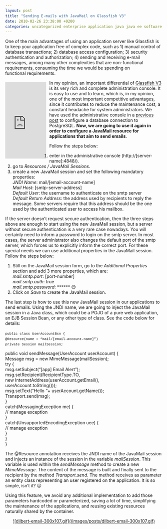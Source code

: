```yaml
---
layout: post
title: "Sending E-mails with JavaMail on Glassfish V3"
date: 2010-02-26 23:38:00 +0200
categories: uncategorized enterprise application java java ee software architecture
---
```


One of the main advantages of using an application server like Glassfish is to keep your application free of complex code, such as 1) manual control of database transactions; 2) database access configuration; 3) security authentication and authorization; 4) sending and receiving e-mail messages, among many other complexities that are non-functional requirements, consuming the time we would be spending on functional requirements.

<iframe align="left" frameborder="0" height="240" marginheight="0" marginwidth="0" scrolling="no" src="http://rcm.amazon.com/e/cm?t=c03ce-20&amp;o=1&amp;p=8&amp;l=bpl&amp;asins=1430219548&amp;fc1=000000&amp;IS2=1&amp;lt1=_blank&amp;m=amazon&amp;lc1=0000FF&amp;bc1=000000&amp;bg1=FFFFFF&amp;f=ifr" style="align: left; padding-top: 5px; width: 131px; height: 245px; padding-right: 10px;" width="320"></iframe>In my opinion, an important differential of <a href="http://glassfish.dev.java.net/">Glassfish V3</a> is its very rich and complete administration console. It is easy to use and to learn, which is, in my opinion, one of the most important competitive advantages, since it contributes to reduce the maintenance cost, a constant headache for system administrators. We have used the administrative console in a <a href="http://69.89.31.239/~hildeber/?p=82">previous post</a> to configure a database connection to PostgreSQL. <b>Now, we are going to use it again in order to configure a JavaMail resource for applications that aim to send emails</b>.

Follow the steps below:

<ol>
<li>enter in the administrative console (http://[server-name]:4848/).</li>
<li>go to <i>Resources / JavaMail Sessions</i>.</li>
<li>create a new JavaMail session and set the following mandatory properties:<br/>
<i>JNDI Name</i>: mail/[email-account-name]<br/>
<i>Mail Host</i>: [smtp-server-address]<br/>
<i>Default User</i>: the username to authenticate on the smtp server<br/>
<i>Default Return Address</i>: the address used by recipients to reply the message. Some servers require that this address should be the one used by the authenticated user to access his mailbox.</li>
</ol>
If the server doesn’t request secure authentication, then the three steps above are enough to start using the new JavaMail session, but a server without secure authentication is a very rare case nowadays. You will certainly need to inform a password to login on the smtp server. In most cases, the server administrator also changes the default port of the smtp server, which forces us to explicitly inform the correct port. For these special needs we can use additional properties in the JavaMail session. Follow the steps below:

<ol>
<li>Still on the JavaMail session form, go to the <i>Additional Properties</i> section and add 3 more properties, which are:<br/>
<i>mail.smtp.port</i>: [port-number]<br/>
<i>mail.smtp.auth</i>: true<br/>
<i>mail.smtp.password</i>: ****** 😉</li>
<li>Click on <i>Save</i> to create the JavaMail session.</li>
</ol>
The last step is how to use this new JavaMail session in our applications to send emails. Using the JNDI name, we are going to inject the JavaMail session in a Java class, which could be a POJO of a pure web application, an EJB Session Bean, or any other type of class. See the code below for details:

<span style="font-family: Courier, monospace; font-size: 11px;">public class UserAccountBsn {<br/>
@Resource(name = “mail/[email-account-name]”)<br/>
private Session mailSession;</span>

public void sendMessage(UserAccount userAccount) {<br/>
Message msg = new MimeMessage(mailSession);<br/>
try {<br/>
msg.setSubject(“[app] Email Alert”);<br/>
msg.setRecipient(RecipientType.TO,<br/>
new InternetAddress(userAccount.getEmail(),<br/>
userAccount.toString()));<br/>
msg.setText(“Hello “+ userAccount.getName());<br/>
Transport.send(msg);<br/>
}<br/>
catch(MessagingException me) {<br/>
// manage exception<br/>
}<br/>
catch(UnsupportedEncodingException uee) {<br/>
// manage exception<br/>
}<br/>
}<br/>
}

The @Resource annotation receives the JNDI name of the JavaMail session and injects an instance of the session in the variable <i>mailSession</i>. This variable is used within the <i>sendMessage</i> method to create a new <i>MimeMessage</i>. The content of the message is built and finally sent to the recipient by the method <i>Transport.send</i>. The method receives as parameter an entity class representing an user registered on the application. It is so simple, isn’t it? 😉

Using this feature, we avoid any additional implementation to add those parameters hardcoded or parameterized, saving a lot of time, simplifying the maintenance of the applications, and reusing existing resources naturally shared by the container.

<div style="clear: both; text-align: center;"><a href="http://69.89.31.239/~hildeber/wp-content/uploads/2010/02/dilbert-email.gif" style="margin-left: 1em; margin-right: 1em;">![dilbert-email-300x107.gif](/images/posts/dilbert-email-300x107.gif)</a></div>